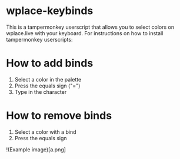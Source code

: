 # wplace-keybinds
This is a tampermonkey userscript that allows you to select colors on wplace.live with your keyboard.
For instructions on how to install tampermonkey userscripts: [](https://www.tampermonkey.net/faq.php?locale=en#Q102)

# How to add binds
1. Select a color in the palette
2. Press the equals sign ("=")
3. Type in the character

# How to remove binds
1. Select a color with a bind
2. Press the equals sign

!(Example image)[a.png]
